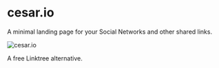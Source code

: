 # cesar.io

A minimal landing page for your Social Networks and other shared links.

![cesar.io]()

A free Linktree alternative.
